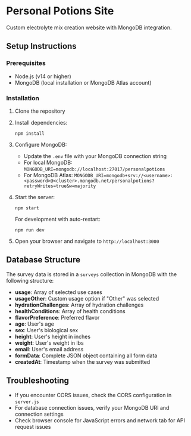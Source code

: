 # Personal Potions Site

Custom electrolyte mix creation website with MongoDB integration.

## Setup Instructions

### Prerequisites
- Node.js (v14 or higher)
- MongoDB (local installation or MongoDB Atlas account)

### Installation

1. Clone the repository
2. Install dependencies:
   ```
   npm install
   ```

3. Configure MongoDB:
   - Update the `.env` file with your MongoDB connection string
   - For local MongoDB: `MONGODB_URI=mongodb://localhost:27017/personalpotions`
   - For MongoDB Atlas: `MONGODB_URI=mongodb+srv://<username>:<password>@<cluster>.mongodb.net/personalpotions?retryWrites=true&w=majority`

4. Start the server:
   ```
   npm start
   ```
   
   For development with auto-restart:
   ```
   npm run dev
   ```

5. Open your browser and navigate to `http://localhost:3000`

## Database Structure

The survey data is stored in a `surveys` collection in MongoDB with the following structure:

- **usage**: Array of selected use cases
- **usageOther**: Custom usage option if "Other" was selected
- **hydrationChallenges**: Array of hydration challenges
- **healthConditions**: Array of health conditions
- **flavorPreference**: Preferred flavor
- **age**: User's age
- **sex**: User's biological sex
- **height**: User's height in inches
- **weight**: User's weight in lbs
- **email**: User's email address
- **formData**: Complete JSON object containing all form data
- **createdAt**: Timestamp when the survey was submitted

## Troubleshooting

- If you encounter CORS issues, check the CORS configuration in `server.js`
- For database connection issues, verify your MongoDB URI and connection settings
- Check browser console for JavaScript errors and network tab for API request issues 